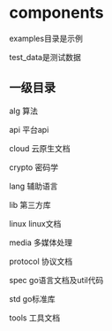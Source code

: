 # components

examples目录是示例

test_data是测试数据

## 一级目录

alg 算法

api 平台api

cloud 云原生文档

crypto 密码学

lang 辅助语言

lib 第三方库

linux linux文档

media 多媒体处理

protocol 协议文档

spec go语言文档及util代码

std go标准库

tools 工具文档
